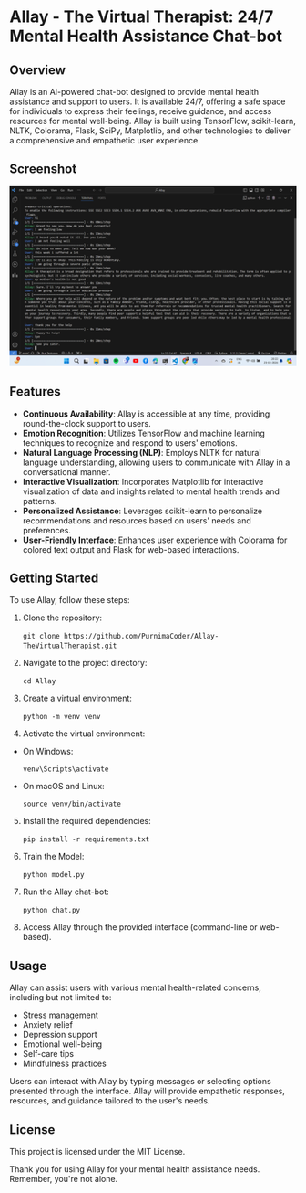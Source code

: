 # Allay - The Virtual Therapist: 24/7 Mental Health Assistance Chat-bot

## Overview
Allay is an AI-powered chat-bot designed to provide mental health assistance and support to users. It is available 24/7, offering a safe space for individuals to express their feelings, receive guidance, and access resources for mental well-being. Allay is built using TensorFlow, scikit-learn, NLTK, Colorama, Flask, SciPy, Matplotlib, and other technologies to deliver a comprehensive and empathetic user experience.

## Screenshot
![demo](https://github.com/PurnimaCoder/Allay-TheVirtualTherapist/blob/main/chat-model/Screenshot%20(197).png)

## Features
- **Continuous Availability**: Allay is accessible at any time, providing round-the-clock support to users.
- **Emotion Recognition**: Utilizes TensorFlow and machine learning techniques to recognize and respond to users' emotions.
- **Natural Language Processing (NLP)**: Employs NLTK for natural language understanding, allowing users to communicate with Allay in a conversational manner.
- **Interactive Visualization**: Incorporates Matplotlib for interactive visualization of data and insights related to mental health trends and patterns.
- **Personalized Assistance**: Leverages scikit-learn to personalize recommendations and resources based on users' needs and preferences.
- **User-Friendly Interface**: Enhances user experience with Colorama for colored text output and Flask for web-based interactions.

## Getting Started
To use Allay, follow these steps:

1. Clone the repository:

   ```git clone https://github.com/PurnimaCoder/Allay-TheVirtualTherapist.git```
   
2. Navigate to the project directory:
   
   ``cd Allay``
   
3. Create a virtual environment:
   
   ```python -m venv venv```
   
4. Activate the virtual environment:
- On Windows:
  ```
  venv\Scripts\activate
  ```
- On macOS and Linux:
  ```
  source venv/bin/activate
  ```
5. Install the required dependencies:
   
   ```pip install -r requirements.txt```

6. Train the Model:

   ```python model.py```

7. Run the Allay chat-bot:

   ```python chat.py```

8. Access Allay through the provided interface (command-line or web-based).

## Usage
Allay can assist users with various mental health-related concerns, including but not limited to:
- Stress management
- Anxiety relief
- Depression support
- Emotional well-being
- Self-care tips
- Mindfulness practices

Users can interact with Allay by typing messages or selecting options presented through the interface. Allay will provide empathetic responses, resources, and guidance tailored to the user's needs.


## License
This project is licensed under the MIT License.

Thank you for using Allay for your mental health assistance needs. Remember, you're not alone.




